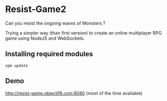 # Resist-Game2

Can you resist the ongoing waves of Monsters ?

Trying a simpler way (than first version) to create an online multiplayer RPG game using NodeJS and WebSockets.

## Installing required modules
```
npm update
```
## Demo

http://resist-game.objectif8.com:8080 (most of the time available)